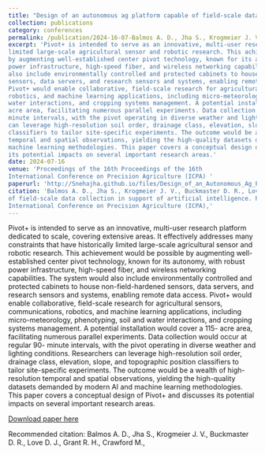 ```yaml
---
title: "Design of an autonomous ag platform capable of field-scale data collection in support of artificial intelligence."
collection: publications
category: conferences
permalink: /publication/2024-16-07-Balmos A. D., Jha S., Krogmeier J. V., Buckmaster D. R., Love D. J., Grant R. H., Crawford M.,
excerpt: 'Pivot+ is intended to serve as an innovative, multi-user research platform dedicated to scale, covering extensive areas. It effectively addresses many constraints that have historically
limited large-scale agricultural sensor and robotic research. This achievement would be possible
by augmenting well-established center pivot technology, known for its autonomy, with robust
power infrastructure, high-speed fiber, and wireless networking capabilities. The system would
also include environmentally controlled and protected cabinets to house non-field-hardened
sensors, data servers, and research sensors and systems, enabling remote data access.
Pivot+ would enable collaborative, field-scale research for agricultural sensors, communications,
robotics, and machine learning applications, including micro-meteorology, phenotyping, soil and
water interactions, and cropping systems management. A potential installation would cover a 115-
acre area, facilitating numerous parallel experiments. Data collection would occur at regular 90-
minute intervals, with the pivot operating in diverse weather and lighting conditions. Researchers
can leverage high-resolution soil order, drainage class, elevation, slope, and topographic position
classifiers to tailor site-specific experiments. The outcome would be a wealth of high-resolution
temporal and spatial observations, yielding the high-quality datasets demanded by modern AI and
machine learning methodologies. This paper covers a conceptual design of Pivot+ and discusses
its potential impacts on several important research areas.'
date: 2024-07-16
venue: 'Proceedings of the 16th Proceedings of the 16th
International Conference on Precision Agriculture (ICPA) '
paperurl: 'http://Snehajha.github.io/files/Design_of_an_Autonomous_Ag_Platform_Capable_of_Field_Scale_Data_Collection_in_Support_of_Artificial_Intelligence.pdf'
citation: 'Balmos A. D., Jha S., Krogmeier J. V., Buckmaster D. R., Love D. J., Grant R. H., Crawford M.,Brinton C., Wang C., & Cappelleri D. (2024). Design of an autonomous ag platform capable
of field-scale data collection in support of artificial intelligence. Proceedings of the 16th
International Conference on Precision Agriculture (ICPA),'
---
```

Pivot+ is intended to serve as an innovative, multi-user research platform dedicated to scale, covering extensive areas. It effectively addresses many constraints that have historically
limited large-scale agricultural sensor and robotic research. This achievement would be possible
by augmenting well-established center pivot technology, known for its autonomy, with robust
power infrastructure, high-speed fiber, and wireless networking capabilities. The system would
also include environmentally controlled and protected cabinets to house non-field-hardened
sensors, data servers, and research sensors and systems, enabling remote data access.
Pivot+ would enable collaborative, field-scale research for agricultural sensors, communications,
robotics, and machine learning applications, including micro-meteorology, phenotyping, soil and
water interactions, and cropping systems management. A potential installation would cover a 115-
acre area, facilitating numerous parallel experiments. Data collection would occur at regular 90-
minute intervals, with the pivot operating in diverse weather and lighting conditions. Researchers
can leverage high-resolution soil order, drainage class, elevation, slope, and topographic position
classifiers to tailor site-specific experiments. The outcome would be a wealth of high-resolution
temporal and spatial observations, yielding the high-quality datasets demanded by modern AI and
machine learning methodologies. This paper covers a conceptual design of Pivot+ and discusses
its potential impacts on several important research areas.


[Download paper here](http://venomj26.github.io/files/Design_of_an_Autonomous_Ag_Platform_Capable_of_Field_Scale_Data_Collection_in_Support_of_Artificial_Intelligence.pdf)

Recommended citation: Balmos A. D., Jha S., Krogmeier J. V., Buckmaster D. R., Love D. J., Grant R. H., Crawford M.,